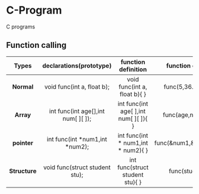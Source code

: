 # C-Program
C programs

## Function calling

| Types | declarations(prototype)  |   function definition    |   function call  |
| :------: | :-----:      |   :-----:    |   :----:   |
| **Normal** | void func(int a, float b); |  void func(int a, float b){ } | func(5,36.02); |
|  **Array**   |   int func(int age[],int num[ ][ ]);   |   int func(int age[ ],int num[ ][ ]){ }  |    func(age,num);   |
| **pointer** |   int func(int *num1,int *num2);    |  int func(int * num1,int * num2){ }     |   func(&num1,&num2);  |
| **Structure** |  void func(struct student stu);     |  int func(struct student stu){ }  |   func(stud);   |

